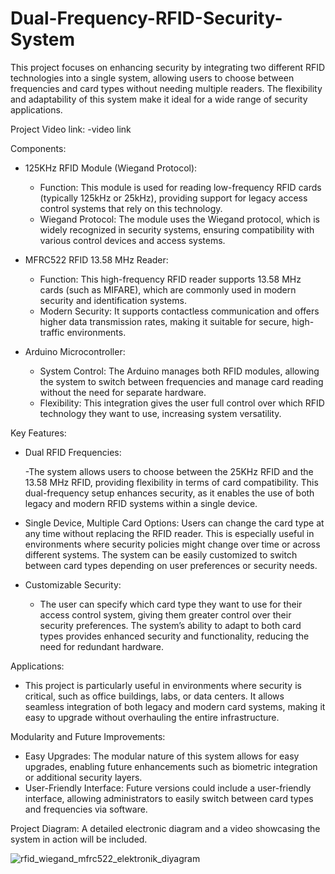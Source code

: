 # Dual-Frequency-RFID-Security-System

This project focuses on enhancing security by integrating two different RFID technologies into a single system, allowing users to choose between frequencies and card types without needing multiple readers. The flexibility and adaptability of this system make it ideal for a wide range of security applications.

Project Video link:
  -video link

Components:
- 125KHz RFID Module (Wiegand Protocol):
  
  - Function: This module is used for reading low-frequency RFID cards (typically 125kHz or 25kHz), providing support for legacy access control systems that rely on this technology.
  - Wiegand Protocol: The module uses the Wiegand protocol, which is widely recognized in security systems, ensuring compatibility with various control devices and access systems.

- MFRC522 RFID 13.58 MHz Reader:

  - Function: This high-frequency RFID reader supports 13.58 MHz cards (such as MIFARE), which are commonly used in modern security and identification systems.
  - Modern Security: It supports contactless communication and offers higher data transmission rates, making it suitable for secure, high-traffic environments.

- Arduino Microcontroller:

  - System Control: The Arduino manages both RFID modules, allowing the system to switch between frequencies and manage card reading without the need for separate hardware.
  - Flexibility: This integration gives the user full control over which RFID technology they want to use, increasing system versatility.

Key Features:
- Dual RFID Frequencies:

  -The system allows users to choose between the 25KHz RFID and the 13.58 MHz RFID, providing flexibility in terms of card compatibility.
  This dual-frequency setup enhances security, as it enables the use of both legacy and modern RFID systems within a single device.
- Single Device, Multiple Card Options:
  Users can change the card type at any time without replacing the RFID reader. This is especially useful in environments where security policies might change over time or across  different systems.
  The system can be easily customized to switch between card types depending on user preferences or security needs.

- Customizable Security:
  - The user can specify which card type they want to use for their access control system, giving them greater control over their security preferences.
The system’s ability to adapt to both card types provides enhanced security and functionality, reducing the need for redundant hardware.

Applications:
  - This project is particularly useful in environments where security is critical, such as office buildings, labs, or data centers. It allows seamless integration of both legacy and modern card systems, making it easy to upgrade without overhauling the entire infrastructure.

Modularity and Future Improvements:
  - Easy Upgrades: The modular nature of this system allows for easy upgrades, enabling future enhancements such as biometric integration or additional security layers.
  - User-Friendly Interface: Future versions could include a user-friendly interface, allowing administrators to easily switch between card types and frequencies via software.

Project Diagram:
  A detailed electronic diagram and a video showcasing the system in action will be included.

  ![rfid_wiegand_mfrc522_elektronik_diyagram](https://github.com/user-attachments/assets/7bd8d07a-5f27-4231-a163-3f43b484737b)
